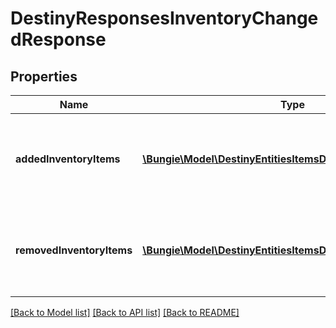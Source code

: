 # DestinyResponsesInventoryChangedResponse

## Properties
Name | Type | Description | Notes
------------ | ------------- | ------------- | -------------
**addedInventoryItems** | [**\Bungie\Model\DestinyEntitiesItemsDestinyItemComponent[]**](DestinyEntitiesItemsDestinyItemComponent.md) | Items that appeared in the inventory possibly as a result of an action. | [optional] 
**removedInventoryItems** | [**\Bungie\Model\DestinyEntitiesItemsDestinyItemComponent[]**](DestinyEntitiesItemsDestinyItemComponent.md) | Items that disappeared from the inventory possibly as a result of an action. | [optional] 

[[Back to Model list]](../README.md#documentation-for-models) [[Back to API list]](../README.md#documentation-for-api-endpoints) [[Back to README]](../README.md)


